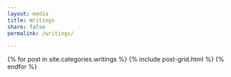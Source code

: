 ```yaml
---
layout: media
title: Writings
share: false
permalink: /writings/

---
```


<div class="tiles">                                                             
{% for post in site.categories.writings %}
  {% include post-grid.html %}                                                  
{% endfor %}                                                                    
</div><!-- /.tiles -->     

